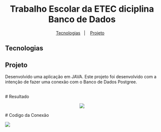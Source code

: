<h1 align="center">
    Trabalho Escolar da ETEC diciplina Banco de Dados
</h1>

<p align="center">
    <a href="#Tecnologias">Tecnologias</a>&nbsp;&nbsp;&nbsp;|&nbsp;&nbsp;&nbsp;
    <a href="#Projeto">Projeto</a>&nbsp;&nbsp;&nbsp;
</p>

## Tecnologias
## Projeto

Desenvolvido uma aplicação em JAVA. Este projeto foi desenvolvido com a intenção de fazer uma conexão com o Banco de Dados Postgree.
<br />


<br />
# Resultado

<p align="center">
   <img src="https://user-images.githubusercontent.com/70959791/124297560-92efc680-db31-11eb-941f-88b9912fcee3.png">
</p>
# Codigo da Conexão
<p>
   <img src="https://user-images.githubusercontent.com/70959791/124297421-6c319000-db31-11eb-9068-539f8387540c.png">
</p>
